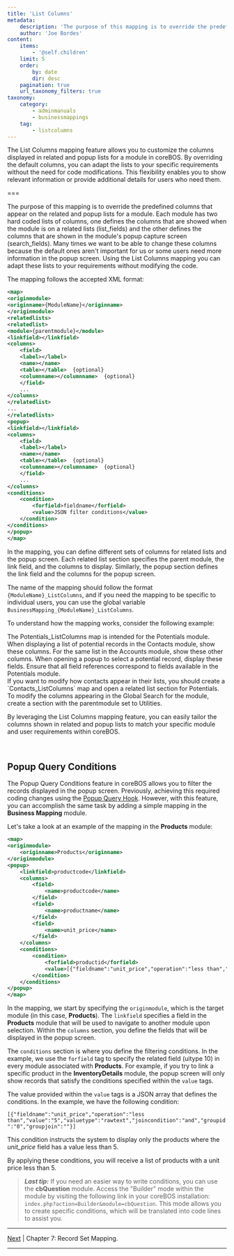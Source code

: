 ```yaml
---
title: 'List Columns'
metadata:
    description: 'The purpose of this mapping is to override the predefined columns that appear on the related and popup lists for a module.'
    author: 'Joe Bordes'
content:
    items:
        - '@self.children'
    limit: 5
    order:
        by: date
        dir: desc
    pagination: true
    url_taxonomy_filters: true
taxonomy:
    category:
        - adminmanuals
        - businessmappings
    tag:
        - listcolumns
---
```


The List Columns mapping feature allows you to customize the columns displayed in related and popup lists for a module in coreBOS. By overriding the default columns, you can adapt the lists to your specific requirements without the need for code modifications. This flexibility enables you to show relevant information or provide additional details for users who need them.

===

The purpose of this mapping is to override the predefined columns that appear on the related and popup lists for a module. Each module has two hard coded lists of columns, one defines the columns that are showed when the module is on a related lists (list_fields) and the other defines the columns that are shown in the module's popup capture screen (search_fields). Many times we want to be able to change these columns because the default ones aren't important for us or some users need more information in the popup screen. Using the List Columns mapping you can adapt these lists to your requirements without modifying the code.

The mapping follows the accepted XML format:

```xml
<map>
<originmodule>
<originname>{ModuleName}</originname>
</originmodule>
<relatedlists>
<relatedlist>
<module>{parentmodule}</module>
<linkfield></linkfield>
<columns>
    <field>
    <label></label>
    <name></name>
    <table></table>  {optional}
    <columnname></columnname>  {optional}
    </field>
    ...
</columns>
</relatedlist>
...
</relatedlists>
<popup>
<linkfield></linkfield>
<columns>
    <field>
    <label></label>
    <name></name>
    <table></table>  {optional}
    <columnname></columnname>  {optional}
    </field>
    ...
</columns>
<conditions>
    <condition>
        <forfield>fieldname</forfield>
        <value>JSON filter conditions</value>
    </condition>
</conditions>
</popup>
</map>
```

In the mapping, you can define different sets of columns for related lists and the popup screen. Each related list section specifies the parent module, the link field, and the columns to display. Similarly, the popup section defines the link field and the columns for the popup screen.

The name of the mapping should follow the format `{ModuleName}_ListColumns`, and if you need the mapping to be specific to individual users, you can use the global variable `BusinessMapping_{ModuleName}_ListColumns`.

To understand how the mapping works, consider the following example:

<div class="notices blue">
The Potentials_ListColumns map is intended for the Potentials module. When displaying a list of potential records in the Contacts module, show these columns. For the same list in the Accounts module, show these other columns. When opening a popup to select a potential record, display these fields. Ensure that all field references correspond to fields available in the Potentials module.
</div>

<div class="notices blue">
If you want to modify how contacts appear in their lists, you should create a `Contacts_ListColumns` map and open a related list section for Potentials.
</div>

<div class="notices blue">
To modify the columns appearing in the Global Search for the module, create a section with the parentmodule set to Utilities.
</div>

By leveraging the List Columns mapping feature, you can easily tailor the columns shown in related and popup lists to match your specific module and user requirements within coreBOS.

<br>

## Popup Query Conditions

The Popup Query Conditions feature in coreBOS allows you to filter the records displayed in the popup screen. Previously, achieving this required coding changes using the [Popup Query Hook](../../../10.developer-guide/03.architecture-concepts/77.popup_query_hook). However, with this feature, you can accomplish the same task by adding a simple mapping in the **Business Mapping** module.

Let's take a look at an example of the mapping in the **Products** module:

```xml
<map>
<originmodule>
    <originname>Products</originname>
</originmodule>
<popup>
    <linkfield>productcode</linkfield>
    <columns>
        <field>
            <name>productcode</name>
        </field>
        <field>
            <name>productname</name>
        </field>
        <field>
            <name>unit_price</name>
        </field>
    </columns>
    <conditions>
        <condition>
            <forfield>productid</forfield>
            <value>[{"fieldname":"unit_price","operation":"less than","value":"5","valuetype":"rawtext","joincondition":"and","groupid":"0","groupjoin":""}]</value>
        </condition>
    </conditions>
</popup>
</map>
```

In the mapping, we start by specifying the `originmodule`, which is the target module (in this case, **Products**). The `linkfield` specifies a field in the **Products** module that will be used to navigate to another module upon selection. Within the `columns` section, you define the fields that will be displayed in the popup screen.

The `conditions` section is where you define the filtering conditions. In the example, we use the `forfield` tag to specify the related field (uitype 10) in every module associated with **Products**. For example, if you try to link a specific product in the **InventoryDetails** module, the popup screen will only show records that satisfy the conditions specified within the `value` tags.

The value provided within the `value` tags is a JSON array that defines the conditions. In the example, we have the following condition:

`[{"fieldname":"unit_price","operation":"less than","value":"5","valuetype":"rawtext","joincondition":"and","groupid":"0","groupjoin":""}]`

This condition instructs the system to display only the products where the *unit_price* field has a value less than 5.

By applying these conditions, you will receive a list of products with a unit price less than 5.

> **_Last tip:_** If you need an easier way to write conditions, you can use the **cbQuestion** module. Access the "Builder" mode within the module by visiting the following link in your coreBOS installation: `index.php?action=Builder&module=cbQuestion`. This mode allows you to create specific conditions, which will be translated into code lines to assist you.

------------------------------------------------------------------------

[Next](../23.record_set/item.md) | Chapter 7: Record Set Mapping.

------------------------------------------------------------------------